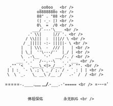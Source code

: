                   _oo0oo_  <br />
                  o8888888o <br />
                  88" . "88 <br />
                  (| -_- |) <br />
                  0\  =  /0 <br />
                ___/`---'\___ <br />
              .' \\|     |// '. <br />
             / \\|||  :  |||// \ <br />
            / _||||| -:- |||||- \ <br />
           |   | \\\  -  /// |   | <br />
           | \_|  ''\---/''  |_/ | <br />
           \  .-\__  '-'  ___/-. / <br />
         ___'. .'  /--.--\  `. .'___ <br />
      ."" '<  `.___\_<|>_/___.' >' "". <br />
     | | :  `- \`.;`\ _ /`;.`/ - ` : | | <br />
     \  \ `_.   \_ __\ /__ _/   .-` /  / <br />
 =====`-.____`.___ \_____/___.-`___.-'===== <br />
                   `=---='


 ~~~~~~~~~~~~~~~~~~~~~~~~~~~~~~~~~~~~~~~~~~~ <br />

           佛祖保佑         永无BUG <br />
